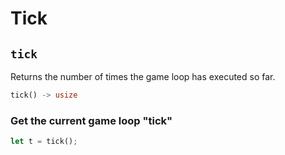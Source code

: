 # Tick

## `tick`

Returns the number of times the game loop has executed so far.

```rust title="turbo::canvas"
tick() -> usize
```

### Get the current game loop "tick"

```rust
let t = tick();
```
